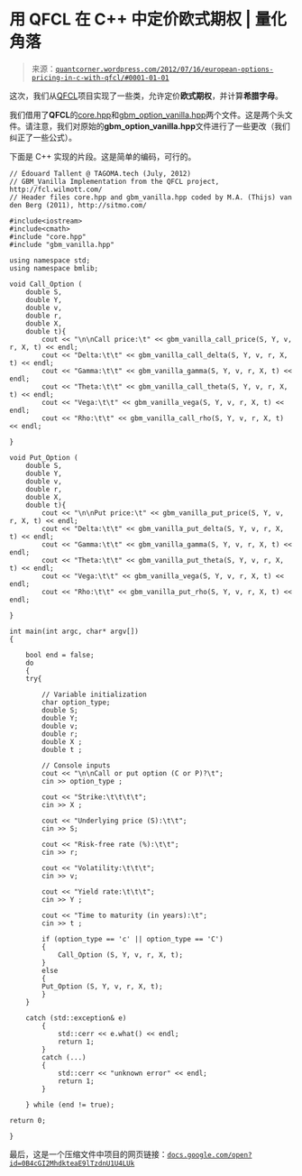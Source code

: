 <!--yml

category: 未分类

date: 2024-05-18 08:09:29

-->

# 用 QFCL 在 C++ 中定价欧式期权 | 量化角落

> 来源：[`quantcorner.wordpress.com/2012/07/16/european-options-pricing-in-c-with-qfcl/#0001-01-01`](https://quantcorner.wordpress.com/2012/07/16/european-options-pricing-in-c-with-qfcl/#0001-01-01)

这次，我们从[QFCL](http://qfcl.wilmott.com/)项目实现了一些类，允许定价**欧式期权**，并计算**希腊字母**。

我们借用了**QFCL**的[core.hpp](http://qfcl.wilmott.com/p/bmlib/source/tree/HEAD/trunk/cpp/bmlib/core.hpp)和[gbm_option_vanilla.hpp](http://qfcl.wilmott.com/p/bmlib/source/tree/HEAD/trunk/cpp/bmlib/gbm_vanilla.hpp)两个文件。这是两个头文件。请注意，我们对原始的**gbm_option_vanilla.hpp**文件进行了一些更改（我们纠正了一些公式）。

下面是 C++ 实现的片段。这是简单的编码，可行的。

```
// Édouard Tallent @ TAGOMA.tech (July, 2012)
// GBM_Vanilla Implementation from the QFCL project, http://fcl.wilmott.com/
// Header files core.hpp and gbm_vanilla.hpp coded by M.A. (Thijs) van den Berg (2011), http://sitmo.com/

#include<iostream>
#include<cmath>
#include "core.hpp"
#include "gbm_vanilla.hpp"

using namespace std;
using namespace bmlib;

void Call_Option (
    double S,
    double Y,
    double v,
    double r,
    double X,
    double t){
        cout << "\n\nCall price:\t" << gbm_vanilla_call_price(S, Y, v, r, X, t) << endl;
        cout << "Delta:\t\t" << gbm_vanilla_call_delta(S, Y, v, r, X, t) << endl;
        cout << "Gamma:\t\t" << gbm_vanilla_gamma(S, Y, v, r, X, t) << endl;
        cout << "Theta:\t\t" << gbm_vanilla_call_theta(S, Y, v, r, X, t) << endl;
        cout << "Vega:\t\t" << gbm_vanilla_vega(S, Y, v, r, X, t) << endl;        
        cout << "Rho:\t\t" << gbm_vanilla_call_rho(S, Y, v, r, X, t) << endl;

}

void Put_Option (
    double S,
    double Y,
    double v,
    double r,
    double X,
    double t){
        cout << "\n\nPut price:\t" << gbm_vanilla_put_price(S, Y, v, r, X, t) << endl;
        cout << "Delta:\t\t" << gbm_vanilla_put_delta(S, Y, v, r, X, t) << endl;
        cout << "Gamma:\t\t" << gbm_vanilla_gamma(S, Y, v, r, X, t) << endl;
        cout << "Theta:\t\t" << gbm_vanilla_put_theta(S, Y, v, r, X, t) << endl;
        cout << "Vega:\t\t" << gbm_vanilla_vega(S, Y, v, r, X, t) << endl;        
        cout << "Rho:\t\t" << gbm_vanilla_put_rho(S, Y, v, r, X, t) << endl;

}

int main(int argc, char* argv[])
{

    bool end = false;
    do
    {
    try{

        // Variable initialization
        char option_type;
        double S;
        double Y;
        double v;
        double r;
        double X ;
        double t ;

        // Console inputs
        cout << "\n\nCall or put option (C or P)?\t";
        cin >> option_type ;

        cout << "Strike:\t\t\t\t";
        cin >> X ;

        cout << "Underlying price (S):\t\t";
        cin >> S;

        cout << "Risk-free rate (%):\t\t";
        cin >> r;

        cout << "Volatility:\t\t\t";
        cin >> v;

        cout << "Yield rate:\t\t\t";
        cin >> Y ;        

        cout << "Time to maturity (in years):\t";
        cin >> t ;

        if (option_type == 'c' || option_type == 'C')
        {
            Call_Option (S, Y, v, r, X, t);
        }
        else
        {
        Put_Option (S, Y, v, r, X, t);
        }
    }

    catch (std::exception& e)
        {
            std::cerr << e.what() << endl;
            return 1;
        }
        catch (...)
        {
            std::cerr << "unknown error" << endl;
            return 1;
        }

    } while (end != true);

return 0;

}
```

最后，这是一个压缩文件中项目的网页链接：[`docs.google.com/open?id=0B4cGI2MhdkteaE9lTzdnU1U4LUk`](https://docs.google.com/open?id=0B4cGI2MhdkteaE9lTzdnU1U4LUk "https://docs.google.com/open?id=0B4cGI2MhdkteaE9lTzdnU1U4LUk")
